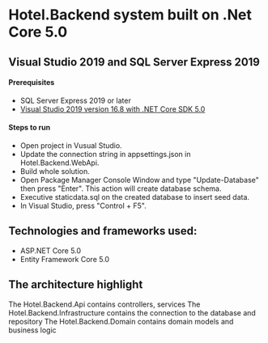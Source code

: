 # Hotel.Backend system built on .Net Core 5.0


## Visual Studio 2019 and SQL Server Express 2019

#### Prerequisites

- SQL Server Express 2019 or later
- [Visual Studio 2019 version 16.8 with .NET Core SDK 5.0 ](https://dotnet.microsoft.com/download)

#### Steps to run

- Open project in Vusual Studio.
- Update the connection string in appsettings.json in Hotel.Backend.WebApi.
- Build whole solution.
- Open Package Manager Console Window and type "Update-Database" then press "Enter". This action will create database schema.
- Executive staticdata.sql on the created database to insert seed data.
- In Visual Studio, press "Control + F5".

## Technologies and frameworks used:
- ASP.NET Core 5.0
- Entity Framework Core 5.0

## The architecture highlight

The Hotel.Backend.Api contains controllers, services
The Hotel.Backend.Infrastructure contains the connection to the database and repository
The Hotel.Backend.Domain contains domain models and business logic
